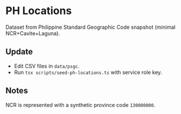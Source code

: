 # PH Locations

Dataset from Philippine Standard Geographic Code snapshot (minimal NCR+Cavite+Laguna).

## Update

- Edit CSV files in `data/psgc`.
- Run `tsx scripts/seed-ph-locations.ts` with service role key.

## Notes

NCR is represented with a synthetic province code `130000000`.
